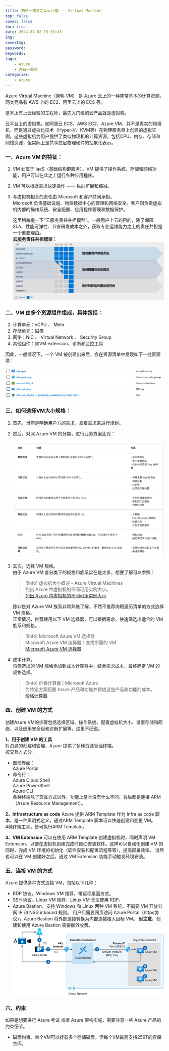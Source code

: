 ```yaml
---
title: 两日一概念之Azure篇 —— Virtual Machine
top: false
cover: false
toc: true
date: 2024-07-02 15:39:45
img:
coverImg:
password:
keywords:
tags:
    - Azure
    - 两日一概念
categories:
    - Azure
---
```

Azure Virtual Machine（简称 VM） 是 Azure 云上的一种非常基本的计算资源，同类竞品有 AWS 上的 EC2、阿里云上的 ECS 等。

基本上有上云经验的工程师，最先入门级的云产品就是虚拟机。

云平台上的虚拟机，如阿里云 ECS、AWS EC2、Azure VM，并不是真实的物理机，而是通过虚拟化技术（Hyper-V、KVM等）在物理服务器上创建的虚拟实例。这些虚拟机为用户提供了类似物理机的计算资源，包括CPU、内存、存储和网络资源，但实际上是共享底层物理硬件的抽象化表示。

### 一、Azure VM 的特征：

1. VM 划属于 IaaS（基础结构即服务），VM 提供了操作系统、存储和网络功能，用户可以在此之上运行各种应用程序。
2. VM 可以根据需求快速操作 —— 纵向扩展和缩减。
3. 与虚拟机相关的责任由 Microsoft 和客户共同承担。  
    Microsoft 负责基础设施、物理数据中心的管理和网络安全。客户则负责虚拟机内部的操作系统、安全配置、应用程序管理和数据保护。  
      
    这里稍微提一下“云服务责任共担模型”。一般用户上云的目的，除了保障SLA、性能可弹性、节省研发成本之外，获取专业运维能力之上的责任共担是一个重要理由。  
    **云服务责任共担模型：**
    ![responsibility-layers-4ffbf946.png](./两日一概念之Azure篇-——-Virtual-Machine/responsibility-layers-4ffbf946.png)
    

### 二、VM 由多个资源组件组成，具体包括：

1. 计算单元：vCPU 、 Mem
2. 存储单元：磁盘
3. 网络：NIC 、 Virtual Network 、 Security Group
4. 其他组件：如VM extension、诊断和监控工具

因此，一般情况下，一个 VM 被创建出来后，会在资源清单中发现如下一批资源项：

![VM_components.png](./两日一概念之Azure篇-——-Virtual-Machine/VM_components.png)

### 三、如何选择VM大小规格：

1. 首先，当然是明确用户方的需求，拿着需求来进行规划。
2. 然后，对照 Azure VM 的分类，进行业务方案比对：
    
    ![VM_%E5%88%86%E7%B1%BB.png](./两日一概念之Azure篇-——-Virtual-Machine/VM_%25E5%2588%2586%25E7%25B1%25BB.png)
    
3. 其次，选择 VM 规格。  
    由于 Azure VM 各分类下的规格和族系实在是太多，想要了解可以参照：  
    
    > [!info] 虚拟机大小概述 - Azure Virtual Machines  
    > 列出 Azure 中虚拟机的不同可用实例大小。  
    > [列出 Azure 中虚拟机的不同可用实例大小](https://learn.microsoft.com/zh-cn/azure/virtual-machines/sizes/overview?tabs=breakdownseries%2Cgeneralsizelist%2Ccomputesizelist%2Cmemorysizelist%2Cstoragesizelist%2Cgpusizelist%2Cfpgasizelist%2Chpcsizelist#list-of-vm-size-families-by-type)  
    
      
    
    除非是对 Azure VM 族系非常熟练了解，不然不推荐肉眼遍历清单的方式选择 VM 规格。  
    正常情况，推荐使用以下 VM 选择器，可以根据需求，快速筛选出适合的 VM 族系和规格。  
    
    > [!info] Microsoft Azure VM 选择器  
    > Microsoft Azure VM 选择器：查找所需的 VM  
    > [Microsoft Azure VM 选择器](https://azure.microsoft.com/zh-cn/pricing/vm-selector/)  
    
4. 成本计算。  
    将筛选出的 VM 规格添加到成本计算器中，结合需求成本，最终确定 VM 的规格选择。  
    
    > [!info] 价格计算器 | Microsoft Azure  
    > 为特定方案配置 Azure 产品和功能并预估这些产品和功能的成本。  
    > [价格计算器](https://azure.microsoft.com/zh-cn/pricing/calculator/)  
    
      
    
### 四、创建 VM 的方式
创建Azure VM的步骤包括选择区域、操作系统、配置虚拟机大小、设置存储和网络，以及应用安全组和诊断扩展等，这里不细说。

**1、用于创建 VM 的工具**  
对资源的创建和管理，Azure 提供了多种资源管理终端。  
按交互方式分：
- 图形界面：  
    Azure Portal  
- 命令行：  
    Azure Cloud Shell  
    Azure PowerShell  
    Azure CLI  
各种终端除了交互方式以外，功能上基本没有什么不同，背后都是连接 ARM（Azure Resource Management）。  
  
**2、Infrastructure as code**
Azure 提供 ARM Template 作为 Infra as code 脚本，是一种声明式定义，通过ARM Template 脚本可以快速创建和变更 VM。  
4种终端工具，皆可执行ARM Template。

**3、VM Extension**
可以在使用 ARM Template 创建虚拟机时，同时声明 VM Extension，以便在虚拟机创建完成时自动安装软件。这样可以自动化创建 VM 的同时，完成 VM 环境的初始化（软件安装和配置流程等等），提高部署效率。
当然也可以在 VM 创建好之后，通过 VM Extension 功能手动触发环境安装。

### 五、连接 VM 的方式
Azure 提供多种方式连接 VM，包括以下几种：
- RDP 协议。Windows VM 推荐，带远程桌面方式。
- SSH 协议。Linux VM 推荐，Linux VM 无法使用 RDP。
- Azure Bastion。支持 Windows 和 Linux 两种 VM 系统，不需要 VM 开放公网 IP 和 NSG inbound 规则。
  用户只需要网页访问 Azure Portal（https协议），Azure Bastion 将外部连接转换为内部连接接入目标 VM。
  但**注意**，创建和使用 Azure Bastion  需要额外收费。
  ![bastion-connections-29c60c68.png](./两日一概念之Azure篇-——-Virtual-Machine/bastion-connections-29c60c68.png)

### 六、约束
如果是想要进行 Azure 考试 或者 Azure 架构实施，需要注意一些 Azure 产品的约束细节。
- 磁盘约束。单个VM可以挂载多个存储磁盘，但每个VM最高支持256T的存储空间。